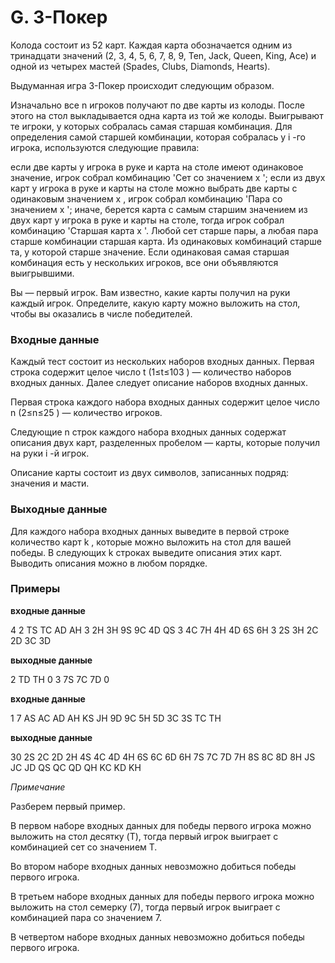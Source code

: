# G. 3-Покер

Колода состоит из 52 карт. Каждая карта обозначается одним из тринадцати значений (2, 3, 4, 5, 6, 7, 8, 9, Ten, Jack, Queen, King, Ace) и одной из четырех мастей (Spades, Clubs, Diamonds, Hearts).

Выдуманная игра 3-Покер происходит следующим образом.

Изначально все n
 игроков получают по две карты из колоды.
После этого на стол выкладывается одна карта из той же колоды.
Выигрывают те игроки, у которых собралась самая старшая комбинация.
Для определения самой старшей комбинации, которая собралась у i
-го игрока, используются следующие правила:

если две карты у игрока в руке и карта на столе имеют одинаковое значение, игрок собрал комбинацию 'Сет со значением x
';
если из двух карт у игрока в руке и карты на столе можно выбрать две карты с одинаковым значением x
, игрок собрал комбинацию 'Пара со значением x
';
иначе, берется карта с самым старшим значением из двух карт у игрока в руке и карты на столе, тогда игрок собрал комбинацию 'Старшая карта x
'.
Любой сет старше пары, а любая пара старше комбинации старшая карта. Из одинаковых комбинаций старше та, у которой старше значение. Если одинаковая самая старшая комбинация есть у нескольких игроков, все они объявляются выигрывшими.

Вы — первый игрок. Вам известно, какие карты получил на руки каждый игрок. Определите, какую карту можно выложить на стол, чтобы вы оказались в числе победителей.

### Входные данные
Каждый тест состоит из нескольких наборов входных данных. Первая строка содержит целое число t
 (1≤t≤103
) — количество наборов входных данных. Далее следует описание наборов входных данных.

Первая строка каждого набора входных данных содержит целое число n
 (2≤n≤25
) — количество игроков.

Следующие n
 строк каждого набора входных данных содержат описания двух карт, разделенных пробелом — карты, которые получил на руки i
-й игрок.

Описание карты состоит из двух символов, записанных подряд: значения и масти.


### Выходные данные
Для каждого набора входных данных выведите в первой строке количество карт k
, которые можно выложить на стол для вашей победы. В следующих k
 строках выведите описания этих карт. Выводить описания можно в любом порядке.

### Примеры

**входные данные**

4
2
TS TC
AD AH
3
2H 3H
9S 9C
4D QS
3
4C 7H
4H 4D
6S 6H
3
2S 3H
2C 2D
3C 3D

**выходные данные**

2
TD
TH
0
3
7S
7C
7D
0

**входные данные**

1
7
AS AC
AD AH
KS JH
9D 9C
5H 5D
3C 3S
TC TH

**выходные данные**

30
2S
2C
2D
2H
4S
4C
4D
4H
6S
6C
6D
6H
7S
7C
7D
7H
8S
8C
8D
8H
JS
JC
JD
QS
QC
QD
QH
KC
KD
KH

*Примечание*

Разберем первый пример.

В первом наборе входных данных для победы первого игрока можно выложить на стол десятку (T), тогда первый игрок выиграет с комбинацией сет со значением T.

Во втором наборе входных данных невозможно добиться победы первого игрока.

В третьем наборе входных данных для победы первого игрока можно выложить на стол семерку (7), тогда первый игрок выиграет с комбинацией пара со значением 7.

В четвертом наборе входных данных невозможно добиться победы первого игрока.